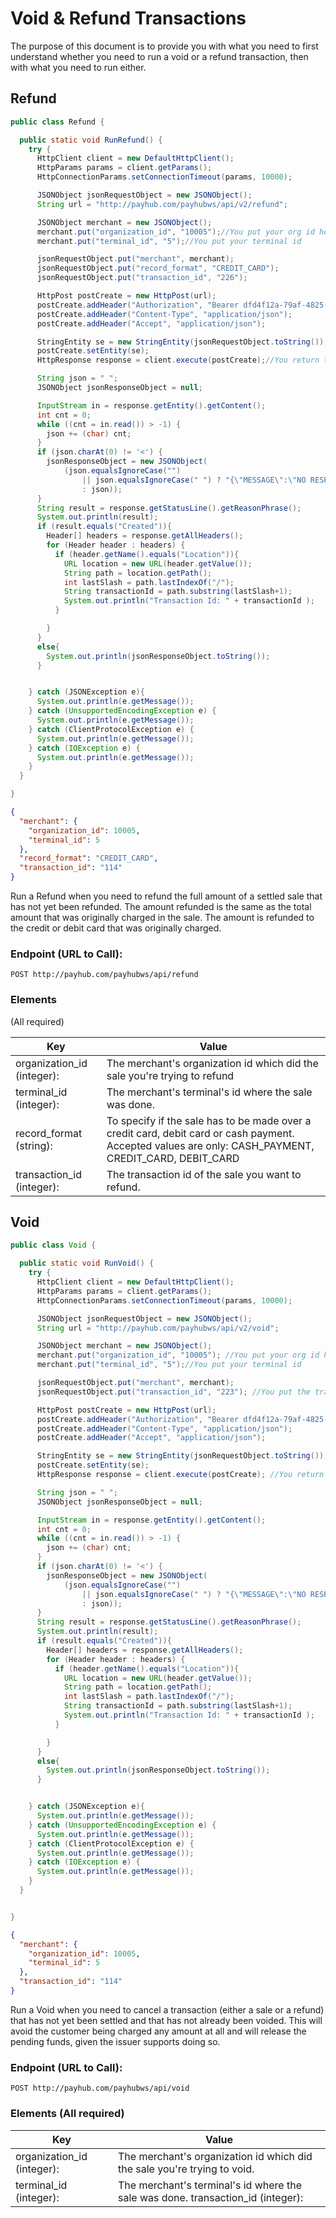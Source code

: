 # Void & Refund Transactions
The purpose of this document is to provide you with what you need to first understand whether you need to run a void or a refund transaction, then with what you need to run either.

## Refund
```java
public class Refund {

  public static void RunRefund() {
    try {
      HttpClient client = new DefaultHttpClient();
      HttpParams params = client.getParams();
      HttpConnectionParams.setConnectionTimeout(params, 10000);

      JSONObject jsonRequestObject = new JSONObject();
      String url = "http://payhub.com/payhubws/api/v2/refund";

      JSONObject merchant = new JSONObject();
      merchant.put("organization_id", "10005");//You put your org id here
      merchant.put("terminal_id", "5");//You put your terminal id

      jsonRequestObject.put("merchant", merchant);
      jsonRequestObject.put("record_format", "CREDIT_CARD");
      jsonRequestObject.put("transaction_id", "226");

      HttpPost postCreate = new HttpPost(url);
      postCreate.addHeader("Authorization", "Bearer dfd4f12a-79af-4825-8dba-db27342c8491");//You put your token here
      postCreate.addHeader("Content-Type", "application/json");
      postCreate.addHeader("Accept", "application/json");

      StringEntity se = new StringEntity(jsonRequestObject.toString());
      postCreate.setEntity(se);
      HttpResponse response = client.execute(postCreate);//You return this response and work with it

      String json = " ";
      JSONObject jsonResponseObject = null;

      InputStream in = response.getEntity().getContent();
      int cnt = 0;
      while ((cnt = in.read()) > -1) {
        json += (char) cnt;
      }
      if (json.charAt(0) != '<') {
        jsonResponseObject = new JSONObject(
            (json.equalsIgnoreCase("")
                || json.equalsIgnoreCase(" ") ? "{\"MESSAGE\":\"NO RESPONSE...\"}"
                : json));
      }
      String result = response.getStatusLine().getReasonPhrase();
      System.out.println(result);
      if (result.equals("Created")){
        Header[] headers = response.getAllHeaders();
        for (Header header : headers) {
          if (header.getName().equals("Location")){
            URL location = new URL(header.getValue());
            String path = location.getPath();
            int lastSlash = path.lastIndexOf("/");
            String transactionId = path.substring(lastSlash+1);
            System.out.println("Transaction Id: " + transactionId );
          }

        }
      }
      else{
        System.out.println(jsonResponseObject.toString());
      }


    } catch (JSONException e){
      System.out.println(e.getMessage());
    } catch (UnsupportedEncodingException e) {
      System.out.println(e.getMessage());
    } catch (ClientProtocolException e) {
      System.out.println(e.getMessage());
    } catch (IOException e) {
      System.out.println(e.getMessage());
    }
  }

}
```

```json
{
  "merchant": {
    "organization_id": 10005,
    "terminal_id": 5
  },
  "record_format": "CREDIT_CARD",
  "transaction_id": "114"
}
```
Run a Refund when you need to refund the full amount of a settled sale that has not yet been refunded. The amount refunded is the same as the total amount that was originally charged in the sale. The amount is refunded to the credit or debit card that was originally charged.

### Endpoint (URL to Call):
`POST http://payhub.com/payhubws/api/refund`

### Elements
(All required)

Key | Value
--- | -----
organization_id (integer): | The merchant's organization id which did the sale you're trying to refund
terminal_id (integer): | The merchant's terminal's id where the sale was done.
record_format (string): | To specify if the sale has to be made over a credit card, debit card or cash payment. Accepted values are only: CASH_PAYMENT, CREDIT_CARD, DEBIT_CARD
transaction_id (integer): | The transaction id of the sale you want to refund.

## Void

```java
public class Void {

  public static void RunVoid() {
    try {
      HttpClient client = new DefaultHttpClient();
      HttpParams params = client.getParams();
      HttpConnectionParams.setConnectionTimeout(params, 10000);

      JSONObject jsonRequestObject = new JSONObject();
      String url = "http://payhub.com/payhubws/api/v2/void";

      JSONObject merchant = new JSONObject();
      merchant.put("organization_id", "10005"); //You put your org id here
      merchant.put("terminal_id", "5");//You put your terminal id

      jsonRequestObject.put("merchant", merchant);
      jsonRequestObject.put("transaction_id", "223"); //You put the transaction id of the sale or refund you want to void

      HttpPost postCreate = new HttpPost(url);
      postCreate.addHeader("Authorization", "Bearer dfd4f12a-79af-4825-8dba-db27342c8491");//You put your token here
      postCreate.addHeader("Content-Type", "application/json");
      postCreate.addHeader("Accept", "application/json");

      StringEntity se = new StringEntity(jsonRequestObject.toString());
      postCreate.setEntity(se);
      HttpResponse response = client.execute(postCreate); //You return this response and work with it

      String json = " ";
      JSONObject jsonResponseObject = null;

      InputStream in = response.getEntity().getContent();
      int cnt = 0;
      while ((cnt = in.read()) > -1) {
        json += (char) cnt;
      }
      if (json.charAt(0) != '<') {
        jsonResponseObject = new JSONObject(
            (json.equalsIgnoreCase("")
                || json.equalsIgnoreCase(" ") ? "{\"MESSAGE\":\"NO RESPONSE...\"}"
                : json));
      }
      String result = response.getStatusLine().getReasonPhrase();
      System.out.println(result);
      if (result.equals("Created")){
        Header[] headers = response.getAllHeaders();
        for (Header header : headers) {
          if (header.getName().equals("Location")){
            URL location = new URL(header.getValue());
            String path = location.getPath();
            int lastSlash = path.lastIndexOf("/");
            String transactionId = path.substring(lastSlash+1);
            System.out.println("Transaction Id: " + transactionId );
          }

        }
      }
      else{
        System.out.println(jsonResponseObject.toString());
      }


    } catch (JSONException e){
      System.out.println(e.getMessage());
    } catch (UnsupportedEncodingException e) {
      System.out.println(e.getMessage());
    } catch (ClientProtocolException e) {
      System.out.println(e.getMessage());
    } catch (IOException e) {
      System.out.println(e.getMessage());
    }
  }


}
```

```json
{
  "merchant": {
    "organization_id": 10005,
    "terminal_id": 5
  },
  "transaction_id": "114"
}
```

Run a Void when you need to cancel a transaction (either a sale or a refund) that has not yet been settled and that has not already been voided. This will avoid the customer being charged any amount at all and will release the pending funds, given the issuer supports doing so.

### Endpoint (URL to Call):
`POST http://payhub.com/payhubws/api/void`

### Elements (All required)

Key | Value
--- | -----
organization_id (integer): | The merchant's organization id which did the sale you're trying to void.
terminal_id (integer): | The merchant's terminal's id where the sale was done. transaction_id (integer): | The transaction id of the sale you want to void.
